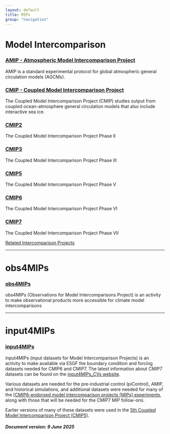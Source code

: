 ```yaml
---
layout: default
title: MIPs
group: "navigation"
---
```


# Model Intercomparison

### [AMIP - Atmospheric Model Intercomparison Project][AMIP]
AMIP is a standard experimental protocol for global atmospheric general circulation models (AGCMs).

### [CMIP - Coupled Model Intercomparison Project][CMIP]
The Coupled Model Intercomparison Project (CMIP) studies output from coupled ocean-atmosphere general circulation models that also include interactive sea ice.

### [CMIP2][CMIP2]
The Coupled Model Intercomparison Project Phase II

### [CMIP3][CMIP3]
The Coupled Model Intercomparison Project Phase III

### [CMIP5][CMIP5]
The Coupled Model Intercomparison Project Phase V

### [CMIP6][CMIP6]
The Coupled Model Intercomparison Project Phase VI

### [CMIP7][CMIP7]
The Coupled Model Intercomparison Project Phase VII

[Related Intercomparison Projects][related]

---

# obs4MIPs

### [obs4MIPs][obs4MIPs]
obs4MIPs (Observations for Model Intercomparisons Project) is an activity to make observational products more accessible for climate model intercomparisons

---

# input4MIPs

### [input4MIPs][input4MIPs]
input4MIPs (input datasets for Model Intercomparison Projects) is an activity to make available via ESGF the boundary condition and forcing datasets needed for CMIP6 and CMIP7. The latest information about CMIP7 datasets can be found on the <a href="https://input4mips-cvs.readthedocs.io" target="_blank">input4MIPs_CVs website</a>.

Various datasets are needed for the pre-industrial control (piControl), AMIP, and historical simulations, and additional datasets were needed for many of the <a href="https://wcrp-cmip.org/mips/cmip6-endorsed-mips" target="_blank">[CMIP6-endorsed model intercomparison projects (MIPs) experiments</a>, along with those that will be needed for the CMIP7 MIP follow-ons.

Earlier versions of many of these datasets were used in the [5th Coupled Model Intercomparison Project (CMIP5)][CMIP5]</a>.

##### Document version:  9 June 2025

[AMIP]:{{site.baseurl}}/mips/amip/amip.html
[CMIP]:{{site.baseurl}}/mips/cmip/about-cmip.html
[CMIP2]:{{site.baseurl}}/mips/cmip2
[CMIP3]:{{site.baseurl}}/mips/cmip3
[CMIP5]:{{site.baseurl}}/mips/cmip5
[CMIP6]:{{site.baseurl}}/CMIP6
[CMIP7]:https://wcrp-cmip.org/cmip-phases/cmip7
[related]:http://www.clivar.org/organization/wgcm/cmip.php
[obs4MIPs]:https://pcmdi.github.io/obs4MIPs
[input4MIPs]:{{site.baseurl}}/mips/input4MIPs
